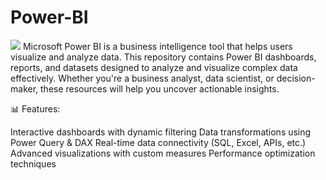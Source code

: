# Power-BI
<IMG SRC = "https://www.meldium.com/wp-content/uploads/2019/11/power-BI.png">
Microsoft Power BI is a business intelligence tool that helps users visualize and analyze data.
This repository contains Power BI dashboards, reports, and datasets designed to analyze and visualize complex data effectively. Whether you're a business analyst, data scientist, or decision-maker, these resources will help you uncover actionable insights.

📊 Features:

Interactive dashboards with dynamic filtering
Data transformations using Power Query & DAX
Real-time data connectivity (SQL, Excel, APIs, etc.)
Advanced visualizations with custom measures
Performance optimization techniques
